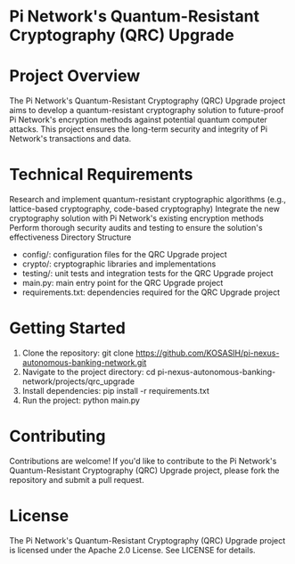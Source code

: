 # Pi Network's Quantum-Resistant Cryptography (QRC) Upgrade

# Project Overview

The Pi Network's Quantum-Resistant Cryptography (QRC) Upgrade project aims to develop a quantum-resistant cryptography solution to future-proof Pi Network's encryption methods against potential quantum computer attacks. This project ensures the long-term security and integrity of Pi Network's transactions and data.

# Technical Requirements

Research and implement quantum-resistant cryptographic algorithms (e.g., lattice-based cryptography, code-based cryptography)
Integrate the new cryptography solution with Pi Network's existing encryption methods
Perform thorough security audits and testing to ensure the solution's effectiveness
Directory Structure

- config/: configuration files for the QRC Upgrade project
- crypto/: cryptographic libraries and implementations
- testing/: unit tests and integration tests for the QRC Upgrade project
- main.py: main entry point for the QRC Upgrade project
- requirements.txt: dependencies required for the QRC Upgrade project

# Getting Started

1. Clone the repository: git clone https://github.com/KOSASIH/pi-nexus-autonomous-banking-network.git
2. Navigate to the project directory: cd pi-nexus-autonomous-banking-network/projects/qrc_upgrade
3. Install dependencies: pip install -r requirements.txt
4. Run the project: python main.py

# Contributing

Contributions are welcome! If you'd like to contribute to the Pi Network's Quantum-Resistant Cryptography (QRC) Upgrade project, please fork the repository and submit a pull request.

# License

The Pi Network's Quantum-Resistant Cryptography (QRC) Upgrade project is licensed under the Apache 2.0 License. See LICENSE for details.
